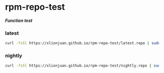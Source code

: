 # rpm-repo-test

***Function test***

### latest

```bash
curl -fsSl https://xlionjuan.github.io/rpm-repo-test/latest.repo | sudo tee /etc/yum.repos.d/xlion-repo.repo
```

### nightly

```bash
curl -fsSl https://xlionjuan.github.io/rpm-repo-test/nightly.repo | sudo tee /etc/yum.repos.d/xlion-repo.repo
```